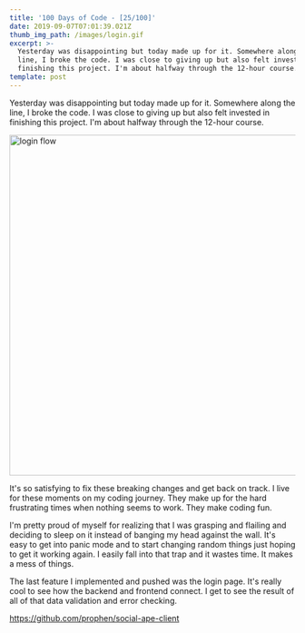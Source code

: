 ```yaml
---
title: '100 Days of Code - [25/100]'
date: 2019-09-07T07:01:39.021Z
thumb_img_path: /images/login.gif
excerpt: >-
  Yesterday was disappointing but today made up for it. Somewhere along the
  line, I broke the code. I was close to giving up but also felt invested in
  finishing this project. I'm about halfway through the 12-hour course.
template: post
---
```

Yesterday was disappointing but today made up for it. Somewhere along the line, I broke the code. I was close to giving up but also felt invested in finishing this project. I'm about halfway through the 12-hour course.

<img src="/images/login.gif" alt="login flow" width="600" />

It's so satisfying to fix these breaking changes and get back on track. I live for these moments on my coding journey. They make up for the hard frustrating times when nothing seems to work. They make coding fun.

I'm pretty proud of myself for realizing that I was grasping and flailing and deciding to sleep on it instead of banging my head against the wall. It's easy to get into panic mode and to start changing random things just hoping to get it working again. I easily fall into that trap and it wastes time. It makes a mess of things.

The last feature I implemented and pushed was the login page. It's really cool to see how the backend and frontend connect.  I get to see the result of all of that data validation and error checking.

https://github.com/prophen/social-ape-client
